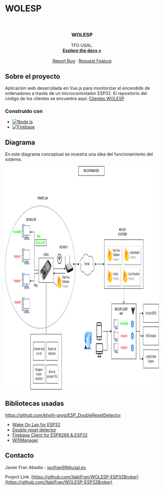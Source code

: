 # WOLESP

<!-- PROJECT LOGO -->
<br />
<div align="center">

<h3 align="center">WOLESP</h3>

  <p align="center">
    TFG USAL.
    <br />
    <a href="https://github.com/XabiFran/WOLESP-ESP32Broker"><strong>Explore the docs »</strong></a>
    <br />
    <br />
    <a href="https://github.com/XabiFran/WOLESP-ESP32Broker/issues">Report Bug</a>
    ·
    <a href="https://github.com/XabiFran/WOLESP-ESP32Broker/issues">Request Feature</a>
  </p>
</div>


<!-- ABOUT THE PROJECT -->
## Sobre el proyecto
Aplicación web desarrollada en Vue.js para monitorizar el encendido de ordenadores a través de un microcontrolador ESP32.
El repositorio del código de los clientes se encuentra aquí: <a href="https://github.com/XabiFran/WoLesp32">Clientes WOLESP</a>



### Construido con

* [![Node.js](https://img.shields.io/badge/Node.js-43853D?style=for-the-badge&logo=node.js&logoColor=white)](https://nodejs.org/es)
* [![Firebase](https://img.shields.io/badge/Firebase-orange?style=for-the-badge&logo=firebase&logoColor=white)](https://firebase.google.com)

<!-- USAGE EXAMPLES -->
## Diagrama

En este diagrama conceptual se muestra una idea del funcionamiento del sistema.

<a href="https://github.com/XabiFran/WOLESP-ESP32Broker">
    <img src="WOLESP_idea.drawio.png" alt="Logo" width="1186" height="731">
</a>

## Bibliotecas usadas
https://github.com/khoih-prog/ESP_DoubleResetDetector

* <a href="https://github.com/a7md0/WakeOnLan">Wake On Lan for ESP32</a>
* <a href="https://github.com/khoih-prog/ESP_DoubleResetDetector">Double reset detector</a>
* <a href="https://github.com/mobizt/Firebase-ESP32">Firebase Client for ESP8266 & ESP32</a>
* <a href="https://github.com/tzapu/WiFiManager">WifiManager</a>

<!-- CONTACT -->
## Contacto

Javier Fran Abadía - javifran99@usal.es

Project Link: [https://github.com/XabiFran/WOLESP-ESP32Broker](https://github.com/XabiFran/WOLESP-ESP32Broker)


<!-- MARKDOWN LINKS & IMAGES -->
<!-- https://www.markdownguide.org/basic-syntax/#reference-style-links -->
[contributors-shield]: https://img.shields.io/github/contributors/github_username/repo_name.svg?style=for-the-badge
[contributors-url]: https://github.com/github_username/repo_name/graphs/contributors
[forks-shield]: https://img.shields.io/github/forks/github_username/repo_name.svg?style=for-the-badge
[forks-url]: https://github.com/github_username/repo_name/network/members
[stars-shield]: https://img.shields.io/github/stars/github_username/repo_name.svg?style=for-the-badge
[stars-url]: https://github.com/github_username/repo_name/stargazers
[issues-shield]: https://img.shields.io/github/issues/github_username/repo_name.svg?style=for-the-badge
[issues-url]: https://github.com/github_username/repo_name/issues
[license-shield]: https://img.shields.io/github/license/github_username/repo_name.svg?style=for-the-badge
[license-url]: https://github.com/github_username/repo_name/blob/master/LICENSE.txt
[linkedin-shield]: https://img.shields.io/badge/-LinkedIn-black.svg?style=for-the-badge&logo=linkedin&colorB=555
[linkedin-url]: https://linkedin.com/in/linkedin_username
[product-screenshot]: images/screenshot.png
[Next.js]: https://img.shields.io/badge/next.js-000000?style=for-the-badge&logo=nextdotjs&logoColor=white
[Next-url]: https://nextjs.org/
[React.js]: https://img.shields.io/badge/React-20232A?style=for-the-badge&logo=react&logoColor=61DAFB
[React-url]: https://reactjs.org/
[Vue.js]: https://img.shields.io/badge/Vue.js-35495E?style=for-the-badge&logo=vuedotjs&logoColor=4FC08D
[Vue-url]: https://vuejs.org/
[Angular.io]: https://img.shields.io/badge/Angular-DD0031?style=for-the-badge&logo=angular&logoColor=white
[Angular-url]: https://angular.io/
[Svelte.dev]: https://img.shields.io/badge/Svelte-4A4A55?style=for-the-badge&logo=svelte&logoColor=FF3E00
[Svelte-url]: https://svelte.dev/
[Laravel.com]: https://img.shields.io/badge/Laravel-FF2D20?style=for-the-badge&logo=laravel&logoColor=white
[Laravel-url]: https://laravel.com
[Bootstrap.com]: https://img.shields.io/badge/Bootstrap-563D7C?style=for-the-badge&logo=bootstrap&logoColor=white
[Bootstrap-url]: https://getbootstrap.com
[JQuery.com]: https://img.shields.io/badge/jQuery-0769AD?style=for-the-badge&logo=jquery&logoColor=white
[JQuery-url]: https://jquery.com 
